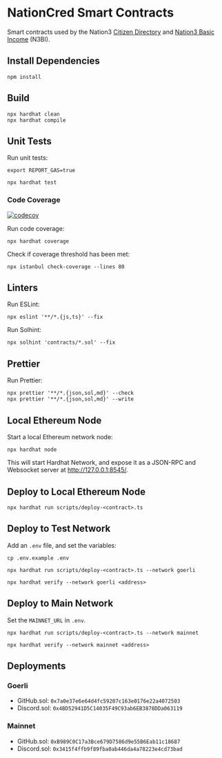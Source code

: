 # NationCred Smart Contracts

Smart contracts used by the Nation3 [Citizen Directory](https://github.com/nation3/citizen-directory) and [Nation3 Basic Income](https://github.com/nation3/n3bi) (N3BI).

## Install Dependencies

```
npm install
```

## Build

```
npx hardhat clean
npx hardhat compile
```

## Unit Tests

Run unit tests:

```
export REPORT_GAS=true
```

```
npx hardhat test
```

### Code Coverage

[![codecov](https://codecov.io/gh/nation3/nationcred-contracts/branch/main/graph/badge.svg)](https://codecov.io/gh/nation3/nationcred-contracts)

Run code coverage:

```
npx hardhat coverage
```

Check if coverage threshold has been met:

```
npx istanbul check-coverage --lines 80
```

## Linters

Run ESLint:

```
npx eslint '**/*.{js,ts}' --fix
```

Run Solhint:

```
npx solhint 'contracts/*.sol' --fix
```

## Prettier

Run Prettier:

```
npx prettier '**/*.{json,sol,md}' --check
npx prettier '**/*.{json,sol,md}' --write
```

## Local Ethereum Node

Start a local Ethereum network node:

```
npx hardhat node
```

This will start Hardhat Network, and expose it as a JSON-RPC and Websocket server at http://127.0.0.1:8545/.

## Deploy to Local Ethereum Node

```
npx hardhat run scripts/deploy-<contract>.ts
```

## Deploy to Test Network

Add an `.env` file, and set the variables:

```
cp .env.example .env
```

```
npx hardhat run scripts/deploy-<contract>.ts --network goerli
```

```
npx hardhat verify --network goerli <address>
```

## Deploy to Main Network

Set the `MAINNET_URL` in `.env`.

```
npx hardhat run scripts/deploy-<contract>.ts --network mainnet
```

```
npx hardhat verify --network mainnet <address>
```

## Deployments

### Goerli

- GitHub.sol: `0x7a0e37e6e64d4fc59207c163e0176e22a4072503`
- Discord.sol: `0x4BD52941D5C14035F49C93ab6EB3878DDa063119`

### Mainnet

- GitHub.sol: `0xB989C0C17a3Bce679D7586d9e55B6Eab11c18687`
- Discord.sol: `0x3415f4ffb9f89fba0ab446da4a78223e4cd73bad`
